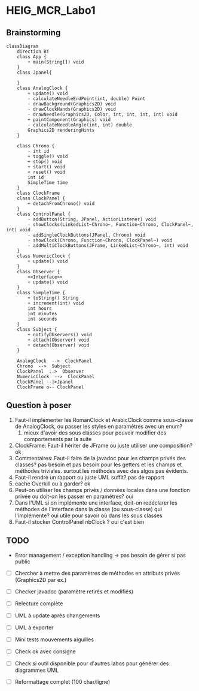 # HEIG_MCR_Labo1

## Brainstorming
```mermaid
classDiagram
    direction BT
    class App {
        + main(String[]) void
    }
    class Jpanel{
        
    }
    class AnalogClock {
        + update() void
        - calculateNeedleEndPoint(int, double) Point
        - drawBackground(Graphics2D) void
        - drawClockHands(Graphics2D) void
        - drawNeedle(Graphics2D, Color, int, int, int, int) void
        + paintComponent(Graphics) void
        - calculateNeedleAngle(int, int) double
        Graphics2D renderingHints
    }

    class Chrono {
        - int id
        + toggle() void
        + stop() void
        + start() void
        + reset() void
        int id
        SimpleTime time
    }
    class ClockFrame
    class ClockPanel {
        + detachFromChrono() void
    }
    class ControlPanel {
        - addButton(String, JPanel, ActionListener) void
        - showClocks(LinkedList~Chrono~, Function~Chrono, ClockPanel~, int) void
        - addSingleClockButtons(JPanel, Chrono) void
        - showClock(Chrono, Function~Chrono, ClockPanel~) void
        - addMultiClockButtons(JFrame, LinkedList~Chrono~, int) void
    }
    class NumericClock {
        + update() void
    }
    class Observer {
        <<Interface>>
        + update() void
    }
    class SimpleTime {
        + toString() String
        + increment(int) void
        int hours
        int minutes
        int seconds
    }
    class Subject {
        + notifyObservers() void
        + attach(Observer) void
        + detach(Observer) void
    }

    AnalogClock  -->  ClockPanel
    Chrono  -->  Subject
    ClockPanel  ..>  Observer
    NumericClock  -->  ClockPanel
    ClockPanel --|>Jpanel
    ClockFrame o-- ClockPanel
```


## Question à poser

1. Faut-il implémenter les RomanClock et ArabicClock comme sous-classe de AnalogClock, ou passer les styles en paramètres avec un enum?
   1. mieux d'avoir des sous classes pour pouvoir modifier des comportements par la suite
2. ClockFrame: Faut-il hériter de JFrame ou juste utiliser une composition? ok
3. Commentaires: Faut-il faire de la javadoc pour les champs privés des classes? pas besoin et pas besoin pour les getters et les champs et méthodes triviales. surtout les méthodes avec des algos pas évidents.
4. Faut-il rendre un rapport ou juste UML suffit? pas de rapport
5. cache Overkill ou à garder? ok
6. Peut-on utiliser les champs privés / données locales dans une fonction privée ou doit-on les passer en paramètres? oui
7. Dans l'UML si on implémente une interface, doit-on redéclarer les méthodes de l'interface dans la classe (ou sous-classe) qui l'implémente? oui utile pour savoir où dans les sous classes
8. Faut-il stocker ControlPanel nbClock ? oui c'est bien

## TODO
* Error management / exception handling -> pas besoin de gérer si pas public

- [ ] Chercher à mettre des paramètres de méthodes en attributs privés (Graphics2D par ex.)
- [ ] Checker javadoc (paramètre retirés et modifiés)
- [ ] Relecture complète
- [ ] UML à update après changements
- [ ] UML à exporter
- [ ] Mini tests mouvements aiguilles
- [ ] Check ok avec consigne
- [ ] Check si outil disponible pour d'autres labos pour générer des diagrammes UML
- [ ] Reformattage complet (100 char/ligne)

